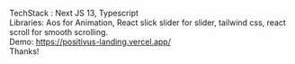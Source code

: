 TechStack : Next JS 13, Typescript </br>
Libraries: Aos for Animation, React slick slider for slider, tailwind css, react scroll for smooth scrolling. </br>
Demo: https://positivus-landing.vercel.app/ </br>
Thanks!

